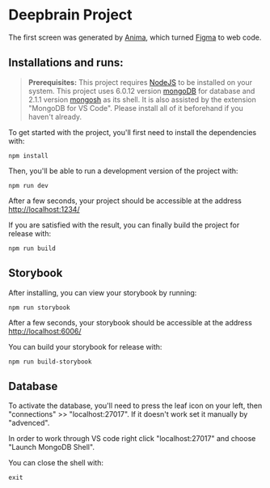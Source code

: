 # Deepbrain Project

The first screen was generated by [Anima](https://animaapp.com/), which turned [Figma](https://www.figma.com/) to web code.


## Installations and runs:

> **Prerequisites:**
> This project requires [NodeJS](https://nodejs.org/en/) to be installed on your system.
> This project uses 6.0.12 version [mongoDB](https://www.mongodb.com/try/download/community) for database
> and 2.1.1 version [mongosh](https://www.mongodb.com/try/download/shell) as its shell.
> It is also assisted by the extension "MongoDB for VS Code".
> Please install all of it beforehand if you haven't already.

To get started with the project, you'll first need to install the dependencies with:

```
npm install
```

Then, you'll be able to run a development version of the project with:

```
npm run dev
```

After a few seconds, your project should be accessible at the address
[http://localhost:1234/](http://localhost:1234/)


If you are satisfied with the result, you can finally build the project for release with:

```
npm run build
```

## Storybook

After installing, you can view your storybook by running:

```
npm run storybook
```

After a few seconds, your storybook should be accessible at the address
[http://localhost:6006/](http://localhost:6006/)

You can build your storybook for release with:

```
npm run build-storybook
```

## **Database**

To activate the database, you'll need to press the leaf icon on your left,
then "connections" >> "localhost:27017".
If it doesn't work set it manually by "advenced".

In order to work through VS code right click "localhost:27017" and choose "Launch MongoDB Shell".

You can close the shell with:

```
exit
```